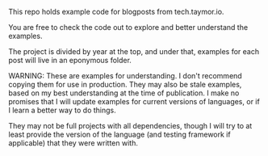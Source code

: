 This repo holds example code for blogposts from tech.taymor.io.

You are free to check the code out to explore and better understand the examples. 

The project is divided by year at the top, and under that, examples for each post will live in an eponymous folder.

WARNING: These are examples for understanding. I don't recommend copying them for use in production. They may also be stale examples, based on my best understanding at the time of publication. I make no promises that I will update examples for current versions of languages, or if I learn a better way to do things.

They may not be full projects with all dependencies, though I will try to at least provide the version of the language (and testing framework if applicable) that they were written with.

